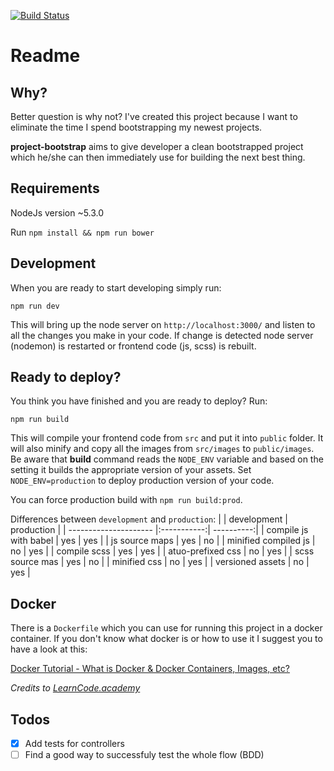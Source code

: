 [![Build Status](https://travis-ci.org/mihaerzen/project-bootstrap.svg?branch=master)](https://travis-ci.org/mihaerzen/project-bootstrap)

# Readme

## Why?
Better question is why not? I've created this project because I want to eliminate the time I spend bootstrapping my newest projects.

__project-bootstrap__ aims to give developer a clean bootstrapped project which he/she can then immediately use for building the next best thing.

## Requirements

NodeJs version ~5.3.0

Run `npm install && npm run bower`

## Development

When you are ready to start developing simply run:

`npm run dev`

This will bring up the node server on `http://localhost:3000/` and listen to all the changes you make in your code. If change is detected node server (nodemon) is restarted or frontend code (js, scss) is rebuilt.

## Ready to deploy?

You think you have finished and you are ready to deploy? Run:

`npm run build`

This will compile your frontend code from `src` and put it into `public` folder. It will also minify and copy all the images from `src/images` to `public/images`. Be aware that __build__ command reads the `NODE_ENV` variable and based on the setting it builds the appropriate version of your assets. Set `NODE_ENV=production` to deploy production version of your code.

You can force production build with `npm run build:prod`.

Differences between `development` and `production`:
|                       | development | production |
| --------------------- |:-----------:| ----------:|
| compile js with babel | yes         | yes        |
| js source maps        | yes         | no         |
| minified compiled js  | no          | yes        |
| compile scss          | yes         | yes        |
| atuo-prefixed css     | no          | yes        |
| scss source mas       | yes         | no         |
| minified css          | no          | yes        |
| versioned assets      | no          | yes        |

## Docker

There is a `Dockerfile` which you can use for running this project in a docker container. If you don't know what docker is or how to use it I suggest you to have a look at this:

[Docker Tutorial - What is Docker & Docker Containers, Images, etc?](https://www.youtube.com/watch?v=pGYAg7TMmp0)

_Credits to [LearnCode.academy](https://www.youtube.com/user/learncodeacademy)_

## Todos
- [x] Add tests for controllers
- [ ] Find a good way to successfuly test the whole flow (BDD)
